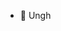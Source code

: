 - 👋 Ungh
<!---
adostacey/adostacey is a ✨ special ✨ repository because its `README.md` (this file) appears on your GitHub profile.
You can click the Preview link to take a look at your changes.
--->
